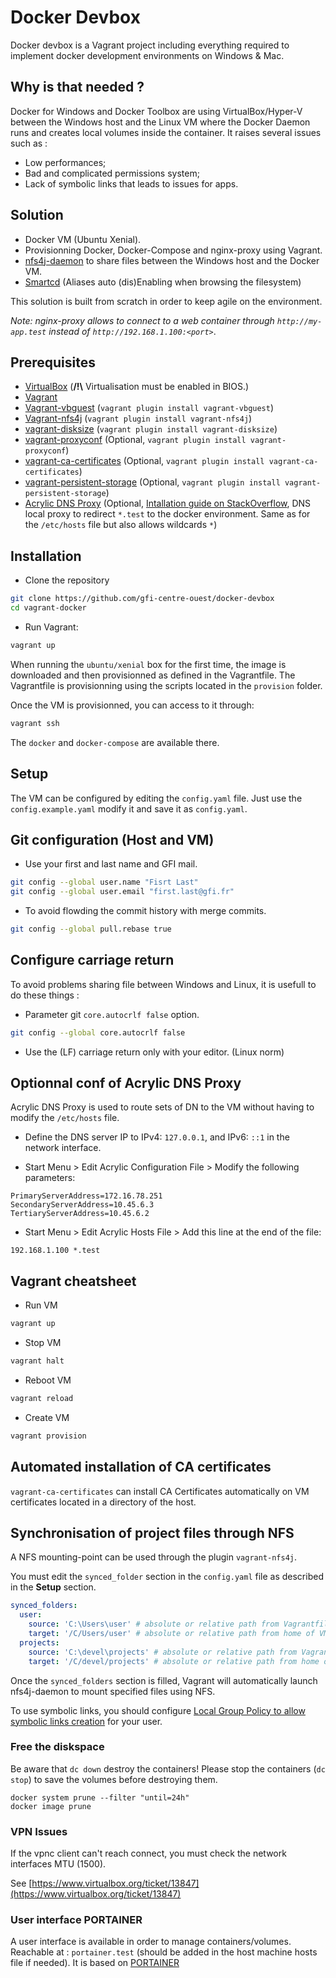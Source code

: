 ﻿# Docker Devbox

Docker devbox is a Vagrant project including everything required to implement docker development environments on 
Windows & Mac.

## Why is that needed ?

Docker for Windows and Docker Toolbox are using VirtualBox/Hyper-V between the Windows host and the Linux VM where the Docker Daemon runs and creates local volumes inside the container. It raises several issues such as :

* Low performances;
* Bad and complicated permissions system;
* Lack of symbolic links that leads to issues for apps.

## Solution

* Docker VM (Ubuntu Xenial).
* Provisionning Docker, Docker-Compose and nginx-proxy using Vagrant.
* [nfs4j-daemon](https://github.com/gfi-centre-ouest/nfs4j-daemon) to share files between the Windows host and the Docker VM.
* [Smartcd](https://github.com/cxreg/smartcd) (Aliases auto (dis)Enabling when browsing the filesystem)

This solution is built from scratch in order to keep agile on the environment.

*Note:  nginx-proxy allows to connect to a web container through `http://my-app.test` instead of `http://192.168.1.100:<port>`*.

## Prerequisites

- [VirtualBox](https://www.virtualbox.org/) (**/!\\** Virtualisation must be enabled in BIOS.)
- [Vagrant](https://www.vagrantup.com/)
- [Vagrant-vbguest](https://github.com/dotless-de/vagrant-vbguest) (`vagrant plugin install vagrant-vbguest`)
- [Vagrant-nfs4j](https://github.com/gfi-centre-ouest/vagrant-nfs4j) (`vagrant plugin install vagrant-nfs4j`)
- [vagrant-disksize](https://github.com/sprotheroe/vagrant-disksize) (`vagrant plugin install vagrant-disksize`)
- [vagrant-proxyconf](https://github.com/tmatilai/vagrant-proxyconf) (Optional, `vagrant plugin install vagrant-proxyconf`)
- [vagrant-ca-certificates](https://github.com/williambailey/vagrant-ca-certificates) (Optional, `vagrant plugin install vagrant-ca-certificates`)
- [vagrant-persistent-storage](https://github.com/kusnier/vagrant-persistent-storage) (Optional, `vagrant plugin install vagrant-persistent-storage`)
- [Acrylic DNS Proxy](https://sourceforge.net/projects/acrylic) (Optional, [Intallation guide on StackOverflow](https://stackoverflow.com/questions/138162/wildcards-in-a-windows-hosts-file#answer-9695861), DNS local proxy to redirect `*.test` to 
the docker environment. Same as for the `/etc/hosts` file but also allows wildcards `*`)

## Installation

- Clone the repository

```bash
git clone https://github.com/gfi-centre-ouest/docker-devbox
cd vagrant-docker
```

- Run Vagrant:

```bash
vagrant up
```

When running the `ubuntu/xenial` box for the first time, the image is downloaded and then provisionned as defined in the Vagrantfile.
The Vagrantfile is provisionning using the scripts located in the `provision` folder.

Once the VM is provisionned, you can access to it through:

```bash
vagrant ssh
```

The `docker` and `docker-compose` are available there.

## Setup

The VM can be configured by editing the `config.yaml` file. Just use the `config.example.yaml` modify it and save it as `config.yaml`.

## Git configuration (Host and VM)

* Use your first and last name and GFI mail.

```bash
git config --global user.name "Fisrt Last"
git config --global user.email "first.last@gfi.fr"
```

* To avoid flowding the commit history with merge commits.

```bash
git config --global pull.rebase true
```

## Configure carriage return

To avoid problems sharing file between Windows and Linux, it is usefull to do these things :

- Parameter git `core.autocrlf false` option.

```bash
git config --global core.autocrlf false
```

- Use the (LF) carriage return only with your editor. (Linux norm)

## Optionnal conf of Acrylic DNS Proxy

Acrylic DNS Proxy is used to route sets of DN to the VM without having to modify the `/etc/hosts` file.

- Define the DNS server IP to IPv4: `127.0.0.1`, and IPv6: `::1` in the network interface.

- Start Menu > Edit Acrylic Configuration File > Modify the following parameters:

```
PrimaryServerAddress=172.16.78.251
SecondaryServerAddress=10.45.6.3
TertiaryServerAddress=10.45.6.2
```

- Start Menu > Edit Acrylic Hosts File > Add this line at the end of the file:

```
192.168.1.100 *.test
```

## Vagrant cheatsheet

- Run VM

```bash
vagrant up
```

- Stop VM
```bash
vagrant halt
```

- Reboot VM
```bash
vagrant reload
```

- Create VM
```bash
vagrant provision
```

## Automated installation of CA certificates

`vagrant-ca-certificates` can install CA Certificates automatically on VM certificates located in a directory of the host.

## Synchronisation of project files through NFS

A NFS mounting-point can be used through the plugin `vagrant-nfs4j`.

You must edit the `synced_folder` section in the `config.yaml` file as described in the **Setup** section.

```yml
synced_folders:
  user:
    source: 'C:\Users\user' # absolute or relative path from Vagrantfile
    target: '/C/Users/user' # absolute or relative path from home of VM
  projects:
    source: 'C:\devel\projects' # absolute or relative path from Vagrantfile
    target: '/C/devel/projects' # absolute or relative path from home of VM
```

Once the `synced_folders` section is filled, Vagrant will automatically launch nfs4j-daemon to mount specified files using NFS.

To use symbolic links, you should configure [Local Group Policy to allow symbolic links creation](https://github.com/gfi-centre-ouest/nfs4j-daemon#symbolic-links-support-on-windows) 
for your user.

### Free the diskspace

Be aware that `dc down` destroy the containers! Please stop the containers (`dc stop`) to save the volumes before destroying them.

 ```
 docker system prune --filter "until=24h"
 docker image prune
 ```

 ### VPN Issues

If the vpnc client can't reach connect, you must check the network interfaces MTU (1500).

See [https://www.virtualbox.org/ticket/13847](https://www.virtualbox.org/ticket/13847)

### User interface PORTAINER

A user interface is available in order to manage containers/volumes. Reachable at : `portainer.test` (should be added in the host machine hosts file if needed).
It is based on [PORTAINER](https://portainer.readthedocs.io/en/stable/index.html)